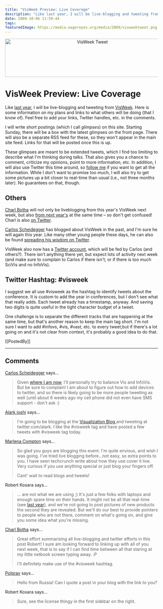 ```yaml
---
title: "VisWeek Preview: Live Coverage"
description: "Like last year, I will be live-blogging and tweeting from VisWeek. Here is some information on my plans and links to what others will be doing (that I know of). Feel free to add your links, Twitter handles, etc. in the comments."
date: 2009-10-06 11:59:44
tags: 
featuredImage: https://media.eagereyes.org/media/2009/visweektweet.png
---
```


<p align="center"><img src="https://media.eagereyes.org/media/2009/visweektweet.png" border="0" alt="VisWeek Tweet" width="560" height="126" /></p>

# VisWeek Preview: Live Coverage

Like <a href="/events/VisWeek2008">last year</a>, I will be live-blogging and tweeting from <a href="http://vis.computer.org/VisWeek2009/">VisWeek</a>. Here is some information on my plans and links to what others will be doing (that I know of). Feel free to add your links, Twitter handles, etc. in the comments.

I will write short postings (which I call <em>glimpses</em>) on this site. Starting Sunday, there will be a box with the latest glimpses on the front page. There will also be a separate RSS feed for these, so they won't appear in the main site feed. Links for that will be posted once this is up.

These glimpses are meant to be extended tweets, which I find too limiting to describe what I'm thinking during talks. That also gives you a chance to comment, criticize my opinions, point to more information, etc. In addition, I will also use Twitter this time around, so <a href="http://twitter.com/EagerEyes">follow me</a> if you want to get all the information. While I don't want to promise too much, I will also try to get some pictures up a bit closer to real-time than usual (i.e., not three months later). No guarantees on that, though.

## Others

<a href="http://cpbotha.net/">Charl Botha</a> will not only be liveblogging from this year's VisWeek next week, but also <a href="http://cpbotha.net/2009/10/05/weekly-head-voices-6-heroic-wave-brainy-mice-dont-shoot-the-messenger/">from next year's</a> at the same time &ndash; so don't get confused! Charl is also <a href="http://twitter.com/cpbotha">on Twitter</a>.

<a href="http://carlosscheidegger.wordpress.com/">Carlos Scheidegger</a> has blogged about VisWeek in the past, and I'm sure he will again this year. Like many other young people these days, he can also be found <a href="http://twitter.com/scheidegger">spreading his wisdom on Twitter</a>.

VisWeek also now has a <a href="http://twitter.com/visweek">Twitter account</a>, which will be fed by Carlos (and others?). There isn't anything there yet, but expect lots of activity next week (and make sure to complain to Carlos if there isn't; or if there is too much SciVis and no InfoVis).

## Twitter Hashtag: #visweek

I suggest we all use #visweek as the hashtag to identify tweets about the conference. It is custom to add the year in conferences, but I don't see what that really adds. Each tweet already has a timestamp, anyway. And saving two digits is quite useful in the tight character budget of a tweet.

One challenge is to separate the different tracks that are happening at the same time, but that's another reason to keep the main tag short. I'm not sure I want to add #infovs, #vis, #vast, etc. to every tweet;but if there's a lot going on and it's not clear from context, it's probably a good idea to do that.

[[PostedBy]]

<aside class="comments">

---
## Comments

<a href="http://carlosscheidegger.wordpress.com" rel="nofollow noopener" target="_blank">Carlos Scheidegger</a> says…
>	<p>Given <a href="http://www.research.att.com/areas/visualization/people/">where I am now</a>, I'll personally try to balance Vis and InfoVis. But be sure to complain! I am about to figure out how to add devices to twitter, and so there is likely going to be more people tweeting as well (until about 6 weeks ago my cell phone did not even have SMS support - don't ask :)</p>

<a href="http://www.alarkjoshi.net" rel="nofollow noopener" target="_blank">Alark joshi</a> says…
>	<p>I'm going to be blogging at the <a href="http://visualizeit.wordpress.com">Visualization Blog </a>and tweeting at twitter.com/alark. I like the #visweek tag and have posted a few tweets with #visweek tag today.</p>

<a href="http://marlenacompton.com" rel="nofollow noopener" target="_blank">Marlena Compton</a> says…
>	<p>So glad you guys are blogging this event.  I'm quite envious, and wish I was going.  I've tried live blogging before...not easy, so extra points to you.  I have seen techcrunch write about how they use cover it live.  Very curious if you use anything special or just blog your fingers off.</p>
>	<p>Cant' wait to read blogs and tweets!</p>

Robert Kosara says…
>	<p>... are not what we are using ;) It's just a few folks with laptops and enough spare time on their hands. It might not be all that real-time (see <a href="/blog/2008/lessons-learned-from-live-blogging-visweek-2008.html">last year</a>), and we're not going to post pictures of new products the second they are revealed. But we'll do our best to provide pointers to people who are not there, comment on what's going on, and give you some idea what you're missing.</p>

<a href="http://cpbotha.net/" rel="nofollow noopener" target="_blank">Charl Botha</a> says…
>	<p>Great effort summarising all live-blogging and twitter efforts in this post Robert!  I sure am looking forward to linking up with all of you next week, that is to say if I can find time between all that staring at my little netbook screen typing away. :P</p>
>	<p>I'll definitely make use of the #visweek hashtag.</p>

<a href="http://polprav.blogspot.com/" rel="nofollow noopener" target="_blank">Polprav</a> says…
>	Hello from Russia!
>	Can I quote a post in your blog with the link to you?

Robert Kosara says…
>	<p>Sure, see the license thingy in the first sidebar on the right.</p>

</aside>

